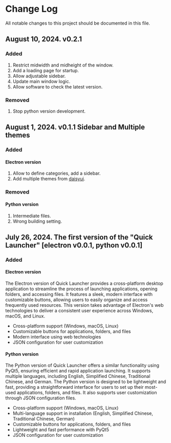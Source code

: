 # Change Log

All notable changes to this project should be documented in this file.

## August 10, 2024. v0.2.1

### Added

1. Restrict midwidth and midheight of the window.
2. Add a loading page for startup.
3. Allow adjustable sidebar.
4. Update main window logic.
5. Allow software to check the latest version.

### Removed
1. Stop python version development.



## August 1, 2024. v0.1.1 Sidebar and Multiple themes

### Added

#### Electron version

1. Allow to define categories, add a sidebar.
2. Add multiple themes from [daisyui](https://daisyui.com/).


### Removed

#### Python version

1. Intermediate files.
2. Wrong building setting.



## July 26, 2024. The first version of the "Quick Launcher" [electron v0.0.1, python v0.0.1]

### Added

#### Electron version

The Electron version of Quick Launcher provides a cross-platform desktop application to streamline the process of launching applications, opening folders, and accessing files. It features a sleek, modern interface with customizable buttons, allowing users to easily organize and access frequently used resources. This version takes advantage of Electron's web technologies to deliver a consistent user experience across Windows, macOS, and Linux.

- Cross-platform support (Windows, macOS, Linux)
- Customizable buttons for applications, folders, and files
- Modern interface using web technologies
- JSON configuration for user customization

#### Python version

The Python version of Quick Launcher offers a similar functionality using PyQt5, ensuring efficient and rapid application launching. It supports multiple languages, including English, Simplified Chinese, Traditional Chinese, and German. The Python version is designed to be lightweight and fast, providing a straightforward interface for users to set up their most-used applications, folders, and files. It also supports user customization through JSON configuration files.

- Cross-platform support (Windows, macOS, Linux)
- Multi-language support in installation (English, Simplified Chinese, Traditional Chinese, German)
- Customizable buttons for applications, folders, and files
- Lightweight and fast performance with PyQt5
- JSON configuration for user customization